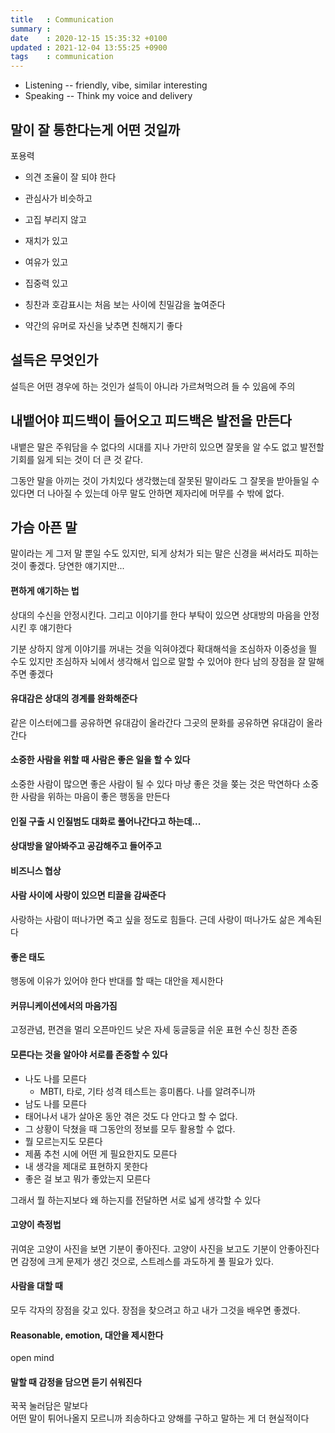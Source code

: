 ```yaml
---
title   : Communication
summary :
date    : 2020-12-15 15:35:32 +0100
updated : 2021-12-04 13:55:25 +0900
tags    : communication
---
```


* Listening    -- friendly, vibe, similar interesting
* Speaking     -- Think my voice and delivery

## 말이 잘 통한다는게 어떤 것일까
포용력
- 의견 조율이 잘 되야 한다
- 관심사가 비슷하고
- 고집 부리지 않고
- 재치가 있고
- 여유가 있고
- 집중력 있고

- 칭찬과 호감표시는 처음 보는 사이에 친밀감을 높여준다
- 약간의 유머로 자신을 낮추면 친해지기 좋다

## 설득은 무엇인가
설득은 어떤 경우에 하는 것인가
설득이 아니라 가르쳐먹으려 들 수 있음에 주의

## 내뱉어야 피드백이 들어오고 피드백은 발전을 만든다
내뱉은 말은 주워담을 수 없다의 시대를 지나
가만히 있으면 잘못을 알 수도 없고 발전할 기회를 잃게 되는 것이 더 큰 것 같다.

그동안 말을 아끼는 것이 가치있다 생각했는데
잘못된 말이라도 그 잘못을 받아들일 수 있다면 더 나아질 수 있는데 아무 말도 안하면 제자리에 머무를 수 밖에 없다.

## 가슴 아픈 말
말이라는 게 그저 말 뿐일 수도 있지만, 되게 상처가 되는 말은 신경을 써서라도
피하는 것이 좋겠다. 당연한 얘기지만...

#### 편하게 얘기하는 법
상대의 수신을 안정시킨다. 그리고 이야기를 한다
부탁이 있으면 상대방의 마음을 안정시킨 후 얘기한다

기분 상하지 않게 이야기를 꺼내는 것을 익혀야겠다
확대해석을 조심하자
이중성을 띌 수도 있지만 조심하자
뇌에서 생각해서 입으로 말할 수 있어야 한다
남의 장점을 잘 말해주면 좋겠다

#### 유대감은 상대의 경계를 완화해준다
같은 이스터에그를 공유하면 유대감이 올라간다
그곳의 문화를 공유하면 유대감이 올라간다

#### 소중한 사람을 위할 때 사람은 좋은 일을 할 수 있다
소중한 사람이 많으면 좋은 사람이 될 수 있다
마냥 좋은 것을 쫒는 것은 막연하다
소중한 사람을 위하는 마음이 좋은 행동을 만든다

#### 인질 구출 시 인질범도 대화로 풀어나간다고 하는데...

#### 상대방을 알아봐주고 공감해주고 들어주고

#### 비즈니스 협상

#### 사람 사이에 사랑이 있으면 티끌을 감싸준다
사랑하는 사람이 떠나가면 죽고 싶을 정도로 힘들다.
근데 사랑이 떠나가도 삶은 계속된다

#### 좋은 태도
행동에 이유가 있어야 한다
반대를 할 때는 대안을 제시한다

#### 커뮤니케이션에서의 마음가짐
고정관념, 편견을 멀리
오픈마인드
낮은 자세
둥글둥글
쉬운 표현
수신
칭찬
존중

#### 모른다는 것을 알아야 서로를 존중할 수 있다
- 나도 나를 모른다
    - MBTI, 타로, 기타 성격 테스트는 흥미롭다. 나를 알려주니까
- 남도 나를 모른다
- 태어나서 내가 살아온 동안 겪은 것도 다 안다고 할 수 없다.
- 그 상황이 닥쳤을 때 그동안의 정보를 모두 활용할 수 없다.
- 뭘 모르는지도 모른다
- 제품 추천 시에 어떤 게 필요한지도 모른다
- 내 생각을 제대로 표현하지 못한다
- 좋은 걸 보고 뭐가 좋았는지 모른다

그래서 뭘 하는지보다 왜 하는지를 전달하면 서로 넓게 생각할 수 있다

#### 고양이 측정법
귀여운 고양이 사진을 보면 기분이 좋아진다.
고양이 사진을 보고도 기분이 안좋아진다면 감정에 크게 문제가 생긴 것으로,
스트레스를 과도하게 풀 필요가 있다.

#### 사람을 대할 때
모두 각자의 장점을 갖고 있다. 장점을 찾으려고 하고 내가 그것을 배우면 좋겠다.


#### Reasonable, emotion, 대안을 제시한다
open mind

#### 말할 때 감정을 담으면 듣기 쉬워진다

꾹꾹 눌러담은 말보다  
어떤 말이 튀어나올지 모르니까 죄송하다고 양해를 구하고 말하는 게 더 현실적이다
